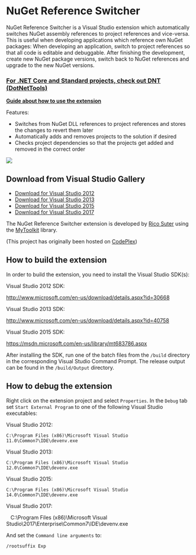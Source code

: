 # NuGet Reference Switcher

NuGet Reference Switcher is a Visual Studio extension which automatically switches NuGet assembly references to project references and vice-versa. This is useful when developing applications which reference own NuGet packages: When developing an application, switch to project references so that all code is editable and debuggable. After finishing the development, create new NuGet package versions, switch back to NuGet references and upgrade to the new NuGet versions. 

### **[For .NET Core and Standard projects, check out DNT (DotNetTools)](https://github.com/RSuter/DNT)**

**[Guide about how to use the extension](https://github.com/rsuter/NuGetReferenceSwitcher/wiki/Guide)**

Features: 

- Switches from NuGet DLL references to project references and stores the changes to revert them later
- Automatically adds and removes projects to the solution if desired
- Checks project dependencies so that the projects get added and removed in the correct order

![](http://rsuter.com/Upload/NuGetReferenceSwitcher/02.png)

## Download from Visual Studio Gallery

* [Download for Visual Studio 2012](https://visualstudiogallery.msdn.microsoft.com/9a7bbfb3-1b44-4a59-8204-0a01abbeeaca)
* [Download for Visual Studio 2013](https://visualstudiogallery.msdn.microsoft.com/68878c27-110c-43ec-ae61-3ea3f7aae88c)
* [Download for Visual Studio 2015](https://visualstudiogallery.msdn.microsoft.com/e2458c0b-03c0-47a9-a94b-0d28567e0a84)
* [Download for Visual Studio 2017](https://marketplace.visualstudio.com/vsgallery/ef35a0f9-2712-4634-97e0-51c03f4be1e3)

The NuGet Reference Switcher extension is developed by [Rico Suter](http://rsuter.com) using the [MyToolkit](http://mytoolkit.io) library. 

(This project has originally been hosted on [CodePlex](http://nugetreferenceswitcher.codeplex.com))

## How to build the extension

In order to build the extension, you need to install the Visual Studio SDK(s): 

Visual Studio 2012 SDK: 
	
http://www.microsoft.com/en-us/download/details.aspx?id=30668

Visual Studio 2013 SDK: 

http://www.microsoft.com/en-us/download/details.aspx?id=40758
	
Visual Studio 2015 SDK: 

https://msdn.microsoft.com/en-us/library/mt683786.aspx

After installing the SDK, run one of the batch files from the `/build` directory in the corresponding Visual Studio Command Prompt. The release output can be found in the `/build/Output` directory. 

## How to debug the extension

Right click on the extension project and select `Properties`. In the `Debug` tab set `Start External Program` to one of the following Visual Studio executables: 

Visual Studio 2012: 

    C:\Program Files (x86)\Microsoft Visual Studio 11.0\Common7\IDE\devenv.exe

Visual Studio 2013: 

    C:\Program Files (x86)\Microsoft Visual Studio 12.0\Common7\IDE\devenv.exe

Visual Studio 2015: 

    C:\Program Files (x86)\Microsoft Visual Studio 14.0\Common7\IDE\devenv.exe

Visual Studio 2017: 

    C:\Program Files (x86)\Microsoft Visual Studio\2017\Enterprise\Common7\IDE\devenv.exe

And set the `Command line arguments` to:

    /rootsuffix Exp

